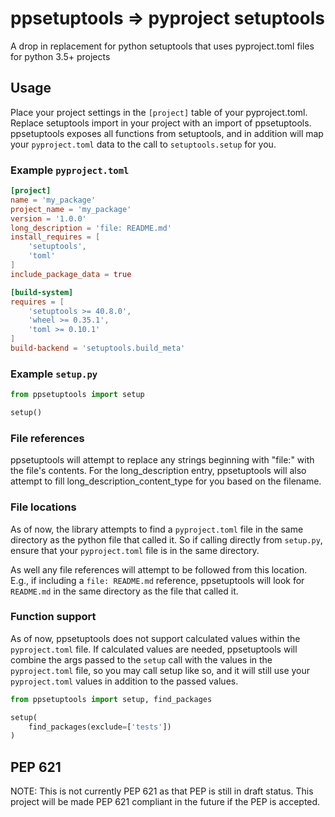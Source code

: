 # ppsetuptools => pyproject setuptools

A drop in replacement for python setuptools that uses pyproject.toml files
for python 3.5+ projects

## Usage

Place your project settings in the `[project]` table of your pyproject.toml.
Replace setuptools import in your project with an import of ppsetuptools.
ppsetuptools exposes all functions from setuptools, and in addition will map
your `pyproject.toml` data to the call to `setuptools.setup` for you.

### Example `pyproject.toml`

```toml
[project]
name = 'my_package'
project_name = 'my_package'
version = '1.0.0'
long_description = 'file: README.md'
install_requires = [
    'setuptools',
    'toml'
]
include_package_data = true

[build-system]
requires = [
    'setuptools >= 40.8.0',
    'wheel >= 0.35.1',
    'toml >= 0.10.1'
]
build-backend = 'setuptools.build_meta'
```

### Example `setup.py`

```python
from ppsetuptools import setup

setup()
```

### File references

ppsetuptools will attempt to replace any strings beginning with "file:" with the
file's contents. For the long_description entry, ppsetuptools will also attempt
to fill long_description_content_type for you based on the filename.

### File locations

As of now, the library attempts to find a `pyproject.toml` file in the same
directory as the python file that called it. So if calling directly from
`setup.py`, ensure that your `pyproject.toml` file is in the same directory.

As well any file references will attempt to be followed from this location.
E.g., if including a `file: README.md` reference, ppsetuptools will look for
`README.md` in the same directory as the file that called it.

### Function support

As of now, ppsetuptools does not support calculated values within the
`pyproject.toml` file. If calculated values are needed, ppsetuptools
will combine the args passed to the `setup` call with the values in the
`pyproject.toml` file, so you may call setup like so, and it will still use your
`pyproject.toml` values in addition to the passed values.

```python
from ppsetuptools import setup, find_packages

setup(
    find_packages(exclude=['tests'])
)
```

## PEP 621

NOTE: This is not currently PEP 621 as that PEP is still in draft status. This
project will be made PEP 621 compliant in the future if the PEP is accepted.
